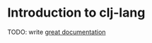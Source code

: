 # Introduction to clj-lang

TODO: write [great documentation](http://jacobian.org/writing/what-to-write/)
